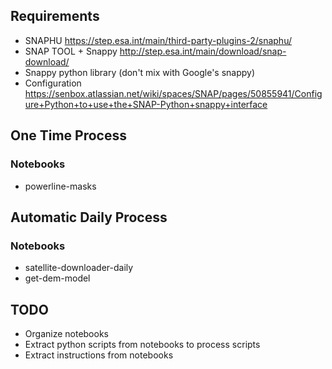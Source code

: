 ## Requirements
* SNAPHU https://step.esa.int/main/third-party-plugins-2/snaphu/
* SNAP TOOL + Snappy http://step.esa.int/main/download/snap-download/
 * Snappy python library (don't mix with Google's snappy)
 * Configuration https://senbox.atlassian.net/wiki/spaces/SNAP/pages/50855941/Configure+Python+to+use+the+SNAP-Python+snappy+interface


## One Time Process

### Notebooks
* powerline-masks

## Automatic Daily Process

### Notebooks
* satellite-downloader-daily
* get-dem-model

## TODO
* Organize notebooks
* Extract python scripts from notebooks to process scripts
* Extract instructions from notebooks
